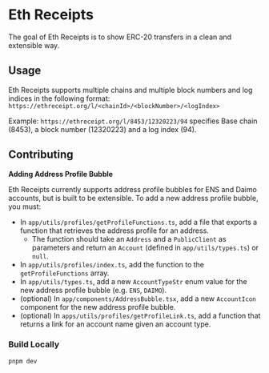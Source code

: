 # Eth Receipts

The goal of Eth Receipts is to show ERC-20 transfers in a clean and extensible way.

## Usage

Eth Receipts supports multiple chains and multiple block numbers and log indices in the following format:
`https://ethreceipt.org/l/<chainId>/<blockNumber>/<logIndex>`

Example: `https://ethreceipt.org/l/8453/12320223/94` specifies Base chain (8453), a block number (12320223) and a log index (94).

## Contributing

**Adding Address Profile Bubble**

Eth Receipts currently supports address profile bubbles for ENS and Daimo accounts, but is built to be extensible. To add a new address profile bubble, you must:

- In `app/utils/profiles/getProfileFunctions.ts`, add a file that exports a function that retrieves the address profile for an address.
  - The function should take an `Address` and a `PublicClient` as parameters and return an `Account` (defined in `app/utils/types.ts`) or `null`.
- In `app/utils/profiles/index.ts`, add the function to the `getProfileFunctions` array.
- In `app/utils/types.ts`, add a new `AccountTypeStr` enum value for the new address profile bubble (e.g. `ENS`, `DAIMO`).
- (optional) In `app/components/AddressBubble.tsx`, add a new `AccountIcon` component for the new address profile bubble.
- (optional) In `apps/utils/profiles/getProfileLink.ts`, add a function that returns a link for an account name given an account type.

### Build Locally

```
pnpm dev
```
